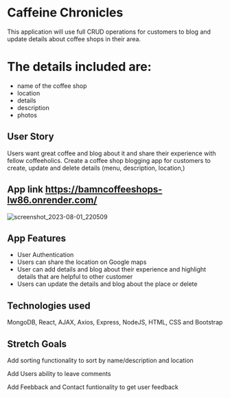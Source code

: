 #  Caffeine  Chronicles 
This application will use full CRUD operations for customers to blog and update details about coffee shops in their area. 


# The details included are:
- name of the coffee shop
- location
- details
- description
- photos


## User Story

Users want great coffee and blog about it and share their experience with fellow coffeeholics. Create a coffee shop blogging app for customers to create, update and delete details (menu, description, location,) 

## App link     https://bamncoffeeshops-lw86.onrender.com/

![screenshot_2023-08-01_220509](https://github.com/vogat/hiking/assets/132204123/6ce6ad42-660f-41b0-ab5d-d718c27d48dd)

## App Features

- User Authentication 
- Users can share the location on Google maps
- User can add details and blog about their experience and highlight details that are helpful to other customer
- Users can update the details and blog about the place or delete


## Technologies used
MongoDB, React, AJAX, Axios, Express, NodeJS, HTML, CSS and Bootstrap

## Stretch Goals

Add sorting functionality to sort by name/description and location

Add Users ability to leave comments 

Add Feebback and Contact funtionality to get user feedback

 


